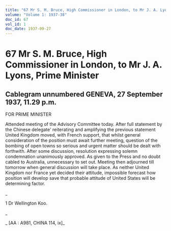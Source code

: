 ```yaml
---
title: "67 Mr S. M. Bruce, High Commissioner in London, to Mr J. A. Lyons, Prime Minister"
volume: "Volume 1: 1937-38"
doc_id: 67
vol_id: 1
doc_date: 1937-09-27
---
```


# 67 Mr S. M. Bruce, High Commissioner in London, to Mr J. A. Lyons, Prime Minister

## Cablegram unnumbered GENEVA, 27 September 1937, 11.29 p.m.

FOR PRIME MINISTER

Attended meeting of the Advisory Committee today. After full statement by the Chinese delegate' reiterating and amplifying the previous statement United Kingdom moved, with French support, that whilst general consideration of the position must await further meeting, question of the bombing of open towns so serious and urgent matter should be dealt with forthwith. After some discussion, resolution expressing solemn condemnation unanimously approved. As given to the Press and no doubt cabled to Australia, unnecessary to set out. Meeting then adjourned till tomorrow when general discussion will take place. As neither United Kingdom nor France yet decided their attitude, impossible forecast how position will develop save that probable attitude of United States will be determining factor.

_

1 Dr Wellington Koo.

_

_ [AA : A981, CHINA 114, ix]_
